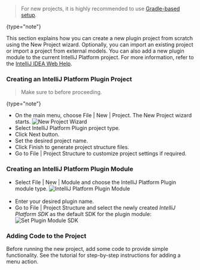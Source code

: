 [//]: # (title: Creating a Plugin Project)

<!-- Copyright 2000-2022 JetBrains s.r.o. and contributors. Use of this source code is governed by the Apache 2.0 license. -->

> For new projects, it is highly recommended to use [Gradle-based setup](plugins_getting_started.md).
>
{type="note"}

This section explains how you can create a new plugin project from scratch using the <menupath>New Project</menupath> wizard.
Optionally, you can import an existing project or import a project from external models.
You can also add a new plugin module to the current IntelliJ Platform project.
For more information, refer to the [IntelliJ IDEA Web Help](https://www.jetbrains.com/idea/help/new-project-wizard.html).

### Creating an IntelliJ Platform Plugin Project

> Make sure to [](setting_up_environment.md) before proceeding.
>
{type="note"}

* On the main menu, choose <menupath>File | New | Project</menupath>.
  The <control>New Project</control> wizard starts.
  ![New Project Wizard](new_project_wizard.png)
* Select <control>IntelliJ Platform Plugin</control> project type.
* Click <control>Next</control> button.
* Set the desired project name.
* Click <control>Finish</control> to generate project structure files.
* Go to <menupath>File | Project Structure</menupath> to customize project settings if required.

### Creating an IntelliJ Platform Plugin Module

* Select <menupath>File | New | Module</menupath> and choose the <control>IntelliJ Platform Plugin</control> module type.
  ![IntelliJ Platform Plugin Module](intellij_platform_plugin_module.png)
  <br/>
  <br/>
* Enter your desired plugin name.
* Go to <menupath>File | Project Structure</menupath> and select the newly created *IntelliJ Platform SDK* as the default SDK for the plugin module:
  ![Set Plugin Module SDK](set_plugin_module_sdk.png)

### Adding Code to the Project

Before running the new project, add some code to provide simple functionality.
See the [](working_with_custom_actions.md) tutorial for step-by-step instructions for adding a menu action.
